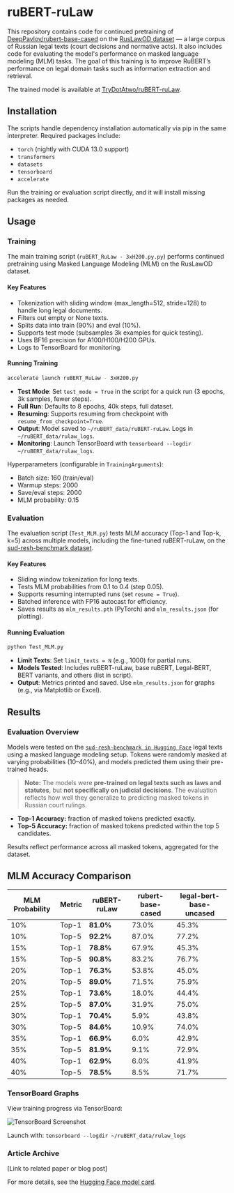 # ruBERT-ruLaw

This repository contains code for continued pretraining of [DeepPavlov/rubert-base-cased](https://huggingface.co/DeepPavlov/rubert-base-cased) on the [RusLawOD dataset](https://huggingface.co/datasets/irlspbru/RusLawOD) — a large corpus of Russian legal texts (court decisions and normative acts). It also includes code for evaluating the model's performance on masked language modeling (MLM) tasks. The goal of this training is to improve RuBERT’s performance on legal domain tasks such as information extraction and retrieval.

The trained model is available at [TryDotAtwo/ruBERT-ruLaw](https://huggingface.co/TryDotAtwo/ruBERT-ruLaw).

## Installation

The scripts handle dependency installation automatically via pip in the same interpreter. Required packages include:

- `torch` (nightly with CUDA 13.0 support)
- `transformers`
- `datasets`
- `tensorboard`
- `accelerate`

Run the training or evaluation script directly, and it will install missing packages as needed.

## Usage

### Training

The main training script (`ruBERT_RuLaw - 3xH200.py.py`) performs continued pretraining using Masked Language Modeling (MLM) on the RusLawOD dataset.

#### Key Features
- Tokenization with sliding window (max_length=512, stride=128) to handle long legal documents.
- Filters out empty or None texts.
- Splits data into train (90%) and eval (10%).
- Supports test mode (subsamples 3k examples for quick testing).
- Uses BF16 precision for A100/H100/H200 GPUs.
- Logs to TensorBoard for monitoring.

#### Running Training
```bash
accelerate launch ruBERT_RuLaw - 3xH200.py
```

- **Test Mode**: Set `test_mode = True` in the script for a quick run (3 epochs, 3k samples, fewer steps).
- **Full Run**: Defaults to 8 epochs, 40k steps, full dataset.
- **Resuming**: Supports resuming from checkpoint with `resume_from_checkpoint=True`.
- **Output**: Model saved to `~/ruBERT_data/ruBERT-ruLaw`. Logs in `~/ruBERT_data/rulaw_logs`.
- **Monitoring**: Launch TensorBoard with `tensorboard --logdir ~/ruBERT_data/rulaw_logs`.

Hyperparameters (configurable in `TrainingArguments`):
- Batch size: 160 (train/eval)
- Warmup steps: 2000
- Save/eval steps: 2000
- MLM probability: 0.15

### Evaluation

The evaluation script (`Test_MLM.py`) tests MLM accuracy (Top-1 and Top-k, k=5) across multiple models, including the fine-tuned ruBERT-ruLaw, on the [sud-resh-benchmark dataset](https://huggingface.co/datasets/lawful-good-project/sud-resh-benchmark).

#### Key Features
- Sliding window tokenization for long texts.
- Tests MLM probabilities from 0.1 to 0.4 (step 0.05).
- Supports resuming interrupted runs (set `resume = True`).
- Batched inference with FP16 autocast for efficiency.
- Saves results as `mlm_results.pth` (PyTorch) and `mlm_results.json` (for plotting).

#### Running Evaluation
```bash
python Test_MLM.py
```

- **Limit Texts**: Set `limit_texts = N` (e.g., 1000) for partial runs.
- **Models Tested**: Includes ruBERT-ruLaw, base ruBERT, Legal-BERT, BERT variants, and others (list in script).
- **Output**: Metrics printed and saved. Use `mlm_results.json` for graphs (e.g., via Matplotlib or Excel).

## Results

### Evaluation Overview

Models were tested on the [`sud-resh-benchmark in Hugging Face`](https://huggingface.co/datasets/lawful-good-project/sud-resh-benchmark/tree/main) legal texts using a masked language modeling setup. Tokens were randomly masked at varying probabilities (10–40%), and models predicted them using their pre-trained heads.

> **Note:** The models were **pre-trained on legal texts such as laws and statutes**, but **not specifically on judicial decisions**. The evaluation reflects how well they generalize to predicting masked tokens in Russian court rulings.

* **Top-1 Accuracy:** fraction of masked tokens predicted exactly.
* **Top-5 Accuracy:** fraction of masked tokens predicted within the top 5 candidates.

Results reflect performance across all masked tokens, aggregated for the dataset.


## MLM Accuracy Comparison

|  MLM Probability  |  Metric  |  ruBERT-ruLaw  |  rubert-base-cased  |  legal-bert-base-uncased  |
|-------------------|----------|----------------|---------------------|---------------------------|
|        10%        |  Top-1   |   **81.0%**    |        73.0%        |           45.3%           |
|        10%        |  Top-5   |   **92.2%**    |        87.0%        |           77.2%           |
|        15%        |  Top-1   |   **78.8%**    |        67.9%        |           45.3%           |
|        15%        |  Top-5   |   **90.8%**    |        83.2%        |           76.7%           |
|        20%        |  Top-1   |   **76.3%**    |        53.8%        |           45.0%           |
|        20%        |  Top-5   |   **89.0%**    |        71.5%        |           75.9%           |
|        25%        |  Top-1   |   **73.6%**    |        18.0%        |           44.4%           |
|        25%        |  Top-5   |   **87.0%**    |        31.9%        |           75.0%           |
|        30%        |  Top-1   |   **70.4%**    |        5.9%         |           43.8%           |
|        30%        |  Top-5   |   **84.6%**    |        10.9%        |           74.0%           |
|        35%        |  Top-1   |   **66.9%**    |        6.0%         |           42.9%           |
|        35%        |  Top-5   |   **81.9%**    |        9.1%         |           72.9%           |
|        40%        |  Top-1   |   **62.9%**    |        6.0%         |           41.9%           |
|        40%        |  Top-5   |   **78.5%**    |        8.5%         |           71.7%           |


### TensorBoard Graphs

View training progress via TensorBoard:

![TensorBoard Screenshot](path/to/screenshot.png) <!-- Placeholder for actual screenshot -->

Launch with: `tensorboard --logdir ~/ruBERT_data/rulaw_logs`

### Article Archive

[Link to related paper or blog post] <!-- Placeholder for archive link -->

For more details, see the [Hugging Face model card](https://huggingface.co/TryDotAtwo/ruBERT-ruLaw).
